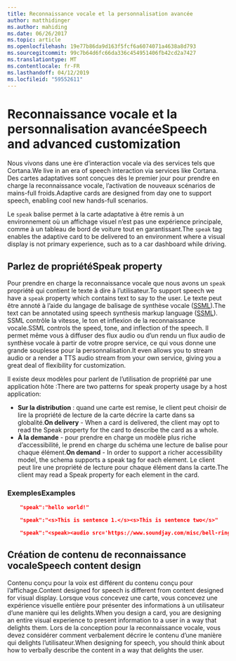 ```yaml
---
title: Reconnaissance vocale et la personnalisation avancée
author: matthidinger
ms.author: mahiding
ms.date: 06/26/2017
ms.topic: article
ms.openlocfilehash: 19e77b86da9d163f5fcf6a6074071a4638a8d793
ms.sourcegitcommit: 99c7b64d6fc66da336c454951406fb42cd2a7427
ms.translationtype: MT
ms.contentlocale: fr-FR
ms.lasthandoff: 04/12/2019
ms.locfileid: "59552611"
---
```

# <a name="speech-and-advanced-customization"></a><span data-ttu-id="030a6-102">Reconnaissance vocale et la personnalisation avancée</span><span class="sxs-lookup"><span data-stu-id="030a6-102">Speech and advanced customization</span></span>
<span data-ttu-id="030a6-103">Nous vivons dans une ère d’interaction vocale via des services tels que Cortana.</span><span class="sxs-lookup"><span data-stu-id="030a6-103">We live in an era of speech interaction via services like Cortana.</span></span>  <span data-ttu-id="030a6-104">Des cartes adaptatives sont conçues dès le premier jour pour prendre en charge la reconnaissance vocale, l’activation de nouveaux scénarios de mains-full froids.</span><span class="sxs-lookup"><span data-stu-id="030a6-104">Adaptive cards are designed from day one to support speech, enabling cool new hands-full scenarios.</span></span>

<span data-ttu-id="030a6-105">Le `speak` balise permet à la carte adaptative à être remis à un environnement où un affichage visuel n’est pas une expérience principale, comme à un tableau de bord de voiture tout en garantissant.</span><span class="sxs-lookup"><span data-stu-id="030a6-105">The `speak` tag enables the adaptive card to be delivered to an environment where a visual display is not primary experience, such as to a car dashboard while driving.</span></span> 

## <a name="speak-property"></a><span data-ttu-id="030a6-106">Parlez de propriété</span><span class="sxs-lookup"><span data-stu-id="030a6-106">Speak property</span></span>
<span data-ttu-id="030a6-107">Pour prendre en charge la reconnaissance vocale que nous avons un `speak` propriété qui contient le texte à dire à l’utilisateur.</span><span class="sxs-lookup"><span data-stu-id="030a6-107">To support speech we have a `speak` property which contains text to say to the user.</span></span> <span data-ttu-id="030a6-108">Le texte peut être annoté à l’aide du langage de balisage de synthèse vocale ([SSML](https://msdn.microsoft.com/en-us/library/office/hh361578)).</span><span class="sxs-lookup"><span data-stu-id="030a6-108">The text can be annotated using speech synthesis markup language ([SSML](https://msdn.microsoft.com/en-us/library/office/hh361578)).</span></span> <span data-ttu-id="030a6-109">SSML contrôle la vitesse, le ton et inflexion de la reconnaissance vocale.</span><span class="sxs-lookup"><span data-stu-id="030a6-109">SSML controls the speed, tone, and inflection of the speech.</span></span>  <span data-ttu-id="030a6-110">Il permet même vous à diffuser des flux audio ou d’un rendu un flux audio de synthèse vocale à partir de votre propre service, ce qui vous donne une grande souplesse pour la personnalisation.</span><span class="sxs-lookup"><span data-stu-id="030a6-110">It even allows you to stream audio or a render a TTS audio stream from your own service, giving you a great deal of flexibility for customization.</span></span>

<span data-ttu-id="030a6-111">Il existe deux modèles pour parlent de l’utilisation de propriété par une application hôte :</span><span class="sxs-lookup"><span data-stu-id="030a6-111">There are two patterns for speak property usage by a host application:</span></span>

* <span data-ttu-id="030a6-112">**Sur la distribution** : quand une carte est remise, le client peut choisir de lire la propriété de lecture de la carte décrire la carte dans sa globalité.</span><span class="sxs-lookup"><span data-stu-id="030a6-112">**On delivery** - When a card is delivered, the client may opt to read the Speak property for the card to describe the card as a whole.</span></span>
* <span data-ttu-id="030a6-113">**À la demande** - pour prendre en charge un modèle plus riche d’accessibilité, le prend en charge du schéma une lecture de balise pour chaque élément.</span><span class="sxs-lookup"><span data-stu-id="030a6-113">**On demand** - In order to support a richer accessibility model, the schema supports a speak tag for each element.</span></span> <span data-ttu-id="030a6-114">Le client peut lire une propriété de lecture pour chaque élément dans la carte.</span><span class="sxs-lookup"><span data-stu-id="030a6-114">The client may read a Speak property  for each element in the card.</span></span>

### <a name="examples"></a><span data-ttu-id="030a6-115">Exemples</span><span class="sxs-lookup"><span data-stu-id="030a6-115">Examples</span></span>

```json
    "speak":"hello world!"

    "speak":"<s>This is sentence 1.</s><s>This is sentence two</s>"

    "speak":"<speak><audio src='https://www.soundjay.com/misc/bell-ringing-04.mp3'/><s>Time to wake up!</s></speak>"
```

## <a name="speech-content-design"></a><span data-ttu-id="030a6-116">Création de contenu de reconnaissance vocale</span><span class="sxs-lookup"><span data-stu-id="030a6-116">Speech content design</span></span>

<span data-ttu-id="030a6-117">Contenu conçu pour la voix est différent du contenu conçu pour l’affichage.</span><span class="sxs-lookup"><span data-stu-id="030a6-117">Content designed for speech is different from content designed for visual display.</span></span> <span data-ttu-id="030a6-118">Lorsque vous concevez une carte, vous concevez une expérience visuelle entière pour présenter des informations à un utilisateur d’une manière qui les delights.</span><span class="sxs-lookup"><span data-stu-id="030a6-118">When you design a card, you are designing an entire visual experience to present information to a user in a way that delights them.</span></span> <span data-ttu-id="030a6-119">Lors de la conception pour la reconnaissance vocale, vous devez considérer comment verbalement décrire le contenu d’une manière qui delights l’utilisateur.</span><span class="sxs-lookup"><span data-stu-id="030a6-119">When designing for speech, you should think about how to verbally describe the content in a way that delights the user.</span></span>  
